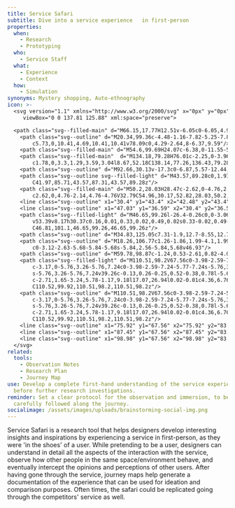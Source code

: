 ```yaml
---
title: Service Safari
subtitle: Dive into a service experience   in first-person
properties:
  when:
    - Research
    - Prototyping
  who:
    - Service Staff
  what:
    - Experience
    - Context
  how:
    - Simulation
synonyms: Mystery shopping, Auto-ethnography
icon: >-
  <svg version="1.1" xmlns="http://www.w3.org/2000/svg" x="0px" y="0px"
  	 viewBox="0 0 137.81 125.88" xml:space="preserve">

  <path class="svg--filled-main" d="M66.15,17.77H12.51v-6.05c0-6.05,4.9-10.95,10.95-10.95H55.2c6.05,0,10.95,4.9,10.95,10.95V17.77z"/>
  	<path class="svg--outline" d="M20.34,99.36c-4.48-1.16-7.82-5.25-7.82-10.08V11.19c0-5.73,4.69-10.41,10.41-10.41h32.81
  		c5.73,0,10.41,4.69,10.41,10.41v78.09c0,4.29-2.64,8-6.37,9.59"/>
  	<path class="svg--filled-main" d="M54.6,99.69H24.07c-6.38,0-11.55-5.17-11.55-11.55v-8.86h53.64v8.86C66.15,94.52,60.98,99.69,54.6,99.69z"/>
  	<path class="svg--filled-main"  d="M134.18,79.28H76.01c-2.25,0-3.96-2.02-3.59-4.24l8.67-52.18c0.29-1.76,1.81-3.04,3.59-3.04h40.82
  		c1.78,0,3.3,1.29,3.59,3.04l8.67,52.18C138.14,77.26,136.43,79.28,134.18,79.28z"/>
  	<path class="svg--outline" d="M92.66,30.13v-17.3c0-6.87,5.57-12.44,12.44-12.44h0c6.87,0,12.44,5.57,12.44,12.44v17.3"/>
  	<path class="svg--outline svg--filled-light" d="M43.57,89.28c0,1.97-1.6,3.57-3.57,3.57c-1.97,0-3.57-1.6-3.57-3.57s1.6-3.57,3.57-3.57
  		C41.97,85.71,43.57,87.31,43.57,89.28z"/>
  	<path class="svg--filled-main" d="M50.2,28.03H28.47c-2.62,0-4.76,2.14-4.76,4.76V48.1c0,2.62,2.14,4.76,4.76,4.76h13.7l7.54,6.27v-6.27h0.49
  		c2.62,0,4.76-2.14,4.76-4.76V32.79C54.96,30.17,52.82,28.03,50.2,28.03z"/>
  	<line class="svg--outline" x1="30.4" y1="43.4" x2="42.48" y2="43.4"/>
  	<line class="svg--outline" x1="47.03" y1="36.59" x2="30.4" y2="36.59"/>
  	<path class="svg--filled-light" d="M46.65,99.26l-26.4-0.26c0,0-3.06-7.64-7.62-9.69l0-0.41V64.04c0-4.12-2.81-7.5-6.24-7.5s-6.24,3.37-6.24,7.5
  		v53.39v8.17h30.37c0.16,0.01,0.33,0.02,0.49,0.02s0.33-0.02,0.49-0.02h0.24l-0.01-0.01c8.39-0.38,15.08-7.28,15.08-15.77
  		C46.81,101.1,46.65,99.26,46.65,99.26z"/>
  	<path class="svg--outline" d="M34.83,125.05c7.31-1.9,12.7-8.55,12.7-16.45v-8.53"/>
  	<path class="svg--outline" d="M18.26,106.77c1.26-1.86,1.99-4.1,1.99-6.51c0-5.04-3.19-9.32-7.67-10.95l0-0.41V62.89
  		c0-3.12-2.63-5.68-5.84-5.68s-5.84,2.56-5.84,5.68v46.93"/>
  	<path class="svg--outline" d="M59.78,98.87c-1.24,0.53-2.61,0.82-4.04,0.82H22.93c-0.89,0-1.76-0.11-2.59-0.33"/>
  	<path class="svg--filled-light" d="M110.51,98.2V67.56c0-3.98-2.59-7.24-5.77-7.24c-3.17,0-5.76,3.26-5.76,7.24c0-3.98-2.59-7.24-5.77-7.24
  		c-3.17,0-5.76,3.26-5.76,7.24c0-3.98-2.59-7.24-5.77-7.24s-5.76,3.26-5.76,7.24V50.38c0-3.98-2.59-7.24-5.77-7.24
  		s-5.76,3.26-5.76,7.24v39.26c-0.13,0.26-0.25,0.52-0.38,0.78l-5.65-9.31c-2.07-3.4-5.97-4.84-8.68-3.19
  		c-2.71,1.65-3.24,5.78-1.17,9.18l17.07,26.94l0.02-0.01c4.36,6.76,11.94,11.25,20.58,11.25c13.52,0,24.35-10.96,24.35-24.48
  		C110.52,99.92,110.51,98.2,110.51,98.2z"/>
  	<path class="svg--outline" d="M110.51,98.2V67.56c0-3.98-2.59-7.24-5.77-7.24c-3.17,0-5.76,3.26-5.76,7.24c0-3.98-2.59-7.24-5.77-7.24
  		c-3.17,0-5.76,3.26-5.76,7.24c0-3.98-2.59-7.24-5.77-7.24s-5.76,3.26-5.76,7.24V50.38c0-3.98-2.59-7.24-5.77-7.24
  		s-5.76,3.26-5.76,7.24v39.26c-0.13,0.26-0.25,0.52-0.38,0.78l-5.65-9.31c-2.07-3.4-5.97-4.84-8.68-3.19
  		c-2.71,1.65-3.24,5.78-1.17,9.18l17.07,26.94l0.02-0.01c4.36,6.76,11.94,11.25,20.58,11.25c13.52,0,24.35-10.96,24.35-24.48
  		C110.52,99.92,110.51,98.2,110.51,98.2z"/>
  	<line class="svg--outline" x1="75.92" y1="67.56" x2="75.92" y2="83.52"/>
  	<line class="svg--outline" x1="87.45" y1="67.56" x2="87.45" y2="83.52"/>
  	<line class="svg--outline" x1="98.98" y1="67.56" x2="98.98" y2="83.52"/>
  </svg>
related:
  tools:
    - Observation Notes
    - Research Plan
    - Journey Map
use: Develop a complete first-hand understanding of the service experience,
  before further research investigations.
reminder: Set a clear protocol for the observation and immersion, to be
  carefully followed along the journey.
socialimage: /assets/images/uploads/brainstorming-social-img.png
---
```

Service Safari is a research tool that helps designers develop interesting insights and inspirations by experiencing a service in first-person, as they were 'in the shoes' of a user. While pretending to be a user, designers can understand in detail all the aspects of the interaction with the service, observe how other people in the same space/environment behave, and eventually intercept the opinions and perceptions of other users. After having gone through the service, journey maps help generate a documentation of the experience that can be used for ideation and comparison purposes. Often times, the safari could be replicated going through the competitors' service as well.